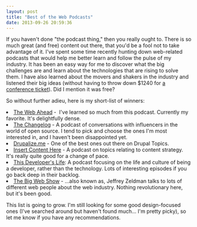 ```yaml
---
layout: post
title: "Best of the Web Podcasts"
date: 2013-09-26 20:59:36
---
```


<p class="p1">
  If you haven't done "the podcast thing," then you really ought to. There is so much great (and free) content out there, that you'd be a fool not to take advantage of it. I've spent some time recently hunting down web-related podcasts that would help me better learn and follow the pulse of my industry. It has been an easy way for me to discover what the big challenges are and learn about the technologies that are rising to solve them. I have also learned about the movers and shakers in the industry and listened their big ideas (without having to throw down $1240 for <a href="https://store.aneventapart.com/">a conference ticket</a>). Did I mention it was free?
</p>

<p class="p2">
  So without further adieu, here is my short-list of winners:
</p>

<li class="p1">
  <a href="http://5by5.tv/webahead">The Web Ahead</a> -  I've learned so much from this podcast. Currently my favorite. It's delightfully dense.
</li>
<li class="p1">
  <a href="http://5by5.tv/changelog">The Changelog</a> - A podcast of conversations with influencers in the world of open source. I tend to pick and choose the ones I'm most interested in, and I haven't been disappointed yet.
</li>
<li class="p1">
  <a href="http://www.lullabot.com/blog/podcasts/drupalize.me-podcast">Drupalize.me</a> - One of the best ones out there on Drupal Topics.
</li>
<li class="p1">
  <a href="http://www.lullabot.com/blog/podcasts/insert-content-here">Insert Content Here</a> - A podcast on topics relating to content strategy. It's really quite good for a change of pace.
</li>
<li class="p1">
  <a href="http://5by5.tv/bigwebshow">This Developer's Life</a>: A podcast focusing on the life and culture of being a developer, rather than the technology. Lots of interesting episodes if you go back deep in their backlog.
</li>
<li class="p1">
  <a href="http://5by5.tv/bigwebshow">The Big Web Show</a> - …also known as, Jeffrey Zeldman talks to lots of different web people about the web industry. Nothing revolutionary here, but it's been good.
</li>

<p class="p1">
  This list is going to grow. I'm still looking for some good design-focused ones (I've searched around but haven't found much… I'm pretty picky), so let me know if you have any recommendations.
</p>